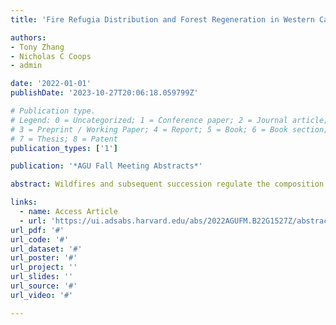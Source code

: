 ```yaml
---
title: 'Fire Refugia Distribution and Forest Regeneration in Western Canada'

authors:
- Tony Zhang
- Nicholas C Coops
- admin

date: '2022-01-01'
publishDate: '2023-10-27T20:06:18.059799Z'

# Publication type.
# Legend: 0 = Uncategorized; 1 = Conference paper; 2 = Journal article;
# 3 = Preprint / Working Paper; 4 = Report; 5 = Book; 6 = Book section;
# 7 = Thesis; 8 = Patent
publication_types: ['1']

publication: '*AGU Fall Meeting Abstracts*'

abstract: Wildfires and subsequent succession regulate the composition of forests across western North America. Due to the heterogeneous nature of fire spread, unburned patches of forests, known as fire refugia, may remain once a fire burns across the landscape. Fire refugia promote forest recovery, where small fire refugia patches are especially important. The ecological impacts of fire refugia are well documented from a field-based perspective. However, research on spatial fire refugia patterns is constrained by high-resolution remote sensing data availability, resulting in limited insight into the ecological role of fire refugia at broad landscape scales. Using Landsat Best Available Pixel composites in the Montane Cordillera ecozone of western Canada, we examined 1) the viability of using Spectral Mixture Analysis (SMA) to detect fire refugia patterns and 2) the relationship between fire refugia distribution and forest regeneration at the Landsat data resolution of 30 meters. We found our SMA outputs performed equally well against Normalized Burn Ratio (NBR) at quantifying fine-scale fire refugia distribution, which we classified using 5-meter RapidEye Ortho Tile imagery. We also detected a weak linear relationship between fire refugia distribution and forest regeneration five years after the fire. Our results provide a framework for applying SMA via cloud computing to quantify fire refugia over the Montane Cordillera ecozone. Furthermore, the SMA outputs may allow better spatial insights into the ecological role of fire refugia.

links:
  - name: Access Article
  - url: 'https://ui.adsabs.harvard.edu/abs/2022AGUFM.B22G1527Z/abstract'
url_pdf: '#'
url_code: '#'
url_dataset: '#'
url_poster: '#'
url_project: ''
url_slides: ''
url_source: '#'
url_video: '#'

---
```

